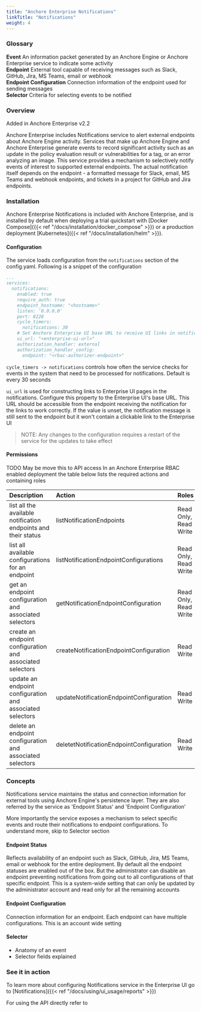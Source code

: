 ```yaml
---
title: "Anchore Enterprise Notifications"
linkTitle: "Notifications"
weight: 4
---
```


### Glossary

**Event** An information packet generated by an Anchore Engine or Anchore Enterprise service to indicate some activity    
**Endpoint** External tool capable of receiving messages such as Slack, GitHub, Jira, MS Teams, email or webhook  
**Endpoint Configuration** Connection information of the endpoint used for sending messages  
**Selector** Criteria for selecting events to be notified

### Overview

Added in Anchore Enterprise v2.2

Anchore Enterprise includes Notifications service to alert external endpoints about Anchore Engine activity. Services that make up Anchore Engine and Anchore Enterprise generate events to record significant activity such as an update in the policy evaluation result or vulnerabilities for a tag, or an error analyzing an image. This service provides a mechanism to selectively notify events of interest to supported external endpoints. The actual notification itself depends on the endpoint - a formatted message for Slack, email, MS Teams and webhook endpoints, and tickets in a project for GitHub and Jira endpoints.   

### Installation

Anchore Enterprise Notifications is included with Anchore Enterprise, and is installed by default when deploying a trial quickstart with [Docker Compose]({{< ref "/docs/installation/docker_compose" >}}) or a production deployment [Kubernetes]({{< ref "/docs/installation/helm" >}}).

#### Configuration

The service loads configuration from the `notifications` section of the config.yaml. Following is a snippet of the configuration

```yaml
...
services:
  notifications:
    enabled: true
    require_auth: true
    endpoint_hostname: "<hostname>"
    listen: '0.0.0.0'
    port: 8228
    cycle_timers:
      notifications: 30
    # Set Anchore Enterprise UI base URL to receive UI links in notifications
    ui_url: "<enterprise-ui-url>"
    authorization_handler: external
    authorization_handler_config:
      endpoint: "<rbac-authorizer-endpoint>"
```

`cycle_timers -> notifications` controls how often the service checks for events in the system that need to be processed for notifications. Default is every 30 seconds

`ui_url` is used for constructing links to Enterprise UI pages in the notifications. Configure this property to the Enterprise UI's base URL. This URL should be accessible from the endpoint receiving the notification for the links to work correctly. If the value is unset, the notification message is still sent to the endpoint but it won't contain a clickable link to the Enterprise UI  

> NOTE: Any changes to the configuration requires a restart of the service for the updates to take effect

#### Permissions

TODO May be move this to API access
In an Anchore Enterprise RBAC enabled deployment the table below lists the required actions and containing roles     

| Description | Action | Roles |
| :---------- | :------| :---- |
| list all the available notification endpoints and their status | listNotificationEndpoints | Read Only, Read Write |
| list all available configurations for an endpoint | listNotificationEndpointConfigurations | Read Only, Read Write |
| get an endpoint configuration and associated selectors | getNotificationEndpointConfiguration | Read Only, Read Write |
| create an endpoint configuration and associated selectors | createNotificationEndpointConfiguration | Read Write |
| update an endpoint configuration and associated selectors | updateNotificationEndpointConfiguration | Read Write |
| delete an endpoint configuration and associated selectors | deletetNotificationEndpointConfiguration | Read Write |


### Concepts

Notifications service maintains the status and connection information for external tools using Anchore Engine's persistence layer. They are also referred by the service as 'Endpoint Status' and 'Endpoint Configuration' 

More importantly the service exposes a mechanism to select specific events and route their notifications to endpoint configurations. To understand more, skip to Selector section      
 
#### Endpoint Status

Reflects availability of an endpoint such as Slack, GitHub, Jira, MS Teams, email or webhook for the entire deployment. By default all the endpoint statuses are enabled out of the box. But the administrator can disable an endpoint preventing notifications from going out to all configurations of that specific endpoint. This is a system-wide setting that can only be updated by the administrator account and read only for all the remaining accounts 

#### Endpoint Configuration

Connection information for an endpoint. Each endpoint can have multiple configurations. This is an account wide setting   

#### Selector

- Anatomy of an event
- Selector fields explained


### See it in action

To learn more about configuring Notifications service in the Enterprise UI go to [Notifications]({{< ref "/docs/using/ui_usage/reports" >}})             

For using the API directly refer to <API Access link here> 


